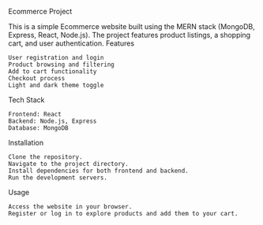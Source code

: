 Ecommerce Project

This is a simple Ecommerce website built using the MERN stack (MongoDB, Express, React, Node.js). The project features product listings, a shopping cart, and user authentication.
Features

    User registration and login
    Product browsing and filtering
    Add to cart functionality
    Checkout process
    Light and dark theme toggle

Tech Stack

    Frontend: React
    Backend: Node.js, Express
    Database: MongoDB

Installation

    Clone the repository.
    Navigate to the project directory.
    Install dependencies for both frontend and backend.
    Run the development servers.

Usage

    Access the website in your browser.
    Register or log in to explore products and add them to your cart.
